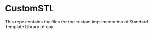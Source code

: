 # CustomSTL
This repo contains the files for the custom implementation of Standard Template Library of cpp.
